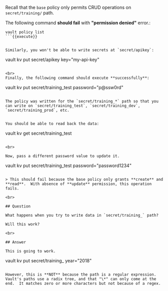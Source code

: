 Recall that the `base` policy only permits CRUD operations on `secret/training/` path.  

The following command **should fail** with **"permission denied"** error.:

```
vault policy list
```{{execute}}


Similarly, you won't be able to write secrets at `secret/apikey`:

```
vault kv put secret/apikey key="my-api-key"
```{{execute}}

<br>
Finally, the following command should execute **successfully**:

```
vault kv put secret/training_test password="p@ssw0rd"
```{{execute}}

The policy was written for the `secret/training_*` path so that you can write on `secret/training_test`, `secret/training_dev`, `secret/training_prod`, etc.


You should be able to read back the data:

```
vault kv get secret/training_test
```{{execute}}

<br>

Now, pass a different password value to update it.

```
vault kv put secret/training_test password="password1234"
```{{execute}}

> This should fail because the base policy only grants **create** and **read**.  With absence of **update** permission, this operation fails.

<br>

## Question

What happens when you try to write data in `secret/training_` path?

Will this work?
￼
<br>

## Answer

This is going to work.

```
vault kv put secret/training_ year="2018"
```{{execute}}

However, this is **NOT** because the path is a regular expression.  Vault's paths use a radix tree, and that "\*" can only come at the end.  It matches zero or more characters but not because of a regex.
